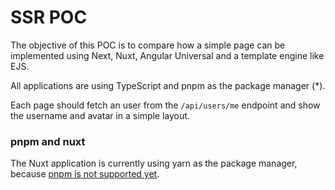 # SSR POC

The objective of this POC is to compare how a simple page can be implemented using Next, Nuxt, Angular Universal and a template engine like EJS.

All applications are using TypeScript and pnpm as the package manager (\*).

Each page should fetch an user from the `/api/users/me` endpoint and show the username and avatar in a simple layout.

### pnpm and nuxt

The Nuxt application is currently using yarn as the package manager, because [pnpm is not supported yet](https://github.com/nuxt/create-nuxt-app/issues/367).
